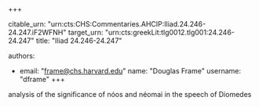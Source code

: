 +++


citable_urn: "urn:cts:CHS:Commentaries.AHCIP:Iliad.24.246-24.247.iF2WFNH"
target_urn: "urn:cts:greekLit:tlg0012.tlg001:24.246-24.247"
title: "Iliad 24.246-24.247"

authors:
- email: "frame@chs.harvard.edu"
  name: "Douglas Frame"
  username: "dframe"
+++

<p>analysis of the significance of nóos and néomai in the speech of Diomedes</p>